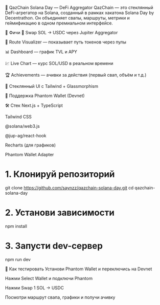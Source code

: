 🧬 QazChain Solana Day — DeFi Aggregator
QazChain — это стеклянный DeFi-агрегатор на Solana, созданный в рамках хакатона Solana Day by Decentrathon. Он объединяет свапы, маршруты, метрики и геймификацию в одном премиальном интерфейсе.

🚀 Фичи
🔁 Swap SOL → USDC через Jupiter Aggregator

🔀 Route Visualizer — показывает путь токенов через пулы

📊 Dashboard — график TVL и APY

💹 Live Chart — курс SOL/USD в реальном времени

🏆 Achievements — ачивки за действия (первый свап, объём и т.д.)

🧊 Стеклянный UI с Tailwind + Glassmorphism

🧠 Поддержка Phantom Wallet (Devnet)

🛠️ Стек
Next.js + TypeScript

Tailwind CSS

@solana/web3.js

@jup-ag/react-hook

Recharts (для графиков)

Phantom Wallet Adapter

# 1. Клонируй репозиторий
git clone https://github.com/saynzz/qazchain-solana-day.git
cd qazchain-solana-day

# 2. Установи зависимости
npm install

# 3. Запусти dev-сервер
npm run dev

🧪 Как тестировать
Установи Phantom Wallet и переключись на Devnet

Нажми Select Wallet и подключи Phantom

Нажми Swap 1 SOL → USDC

Посмотри маршрут свапа, графики и получи ачивку
